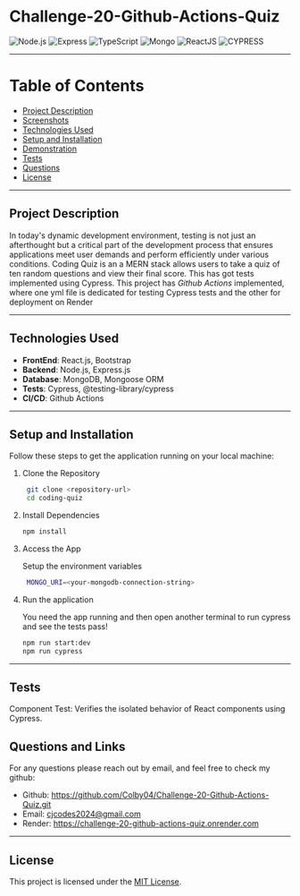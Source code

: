 # **Challenge-20-Github-Actions-Quiz**

![Node.js](https://img.shields.io/badge/Node.js-339933?style=for-the-badge&logo=nodedotjs&logoColor=white)
![Express](https://img.shields.io/badge/Express.js-000000?style=for-the-badge&logo=express&logoColor=white)
![TypeScript](https://img.shields.io/badge/TypeScript-007ACC?style=for-the-badge&logo=typescript&logoColor=white)
![Mongo](https://img.shields.io/badge/-MongoDB-13aa52?style=for-the-badge&logo=mongodb&logoColor=white)
![ReactJS](https://img.shields.io/badge/-ReactJs-61DAFB?logo=react&logoColor=white&style=for-the-badge)
![CYPRESS](https://img.shields.io/badge/Cypress-17202C?style=for-the-badge&logo=cypress&logoColor=white)

---

# Table of Contents

- [Project Description](#project-description)
- [Screenshots](#screenshots)
- [Technologies Used](#technologies-used)
- [Setup and Installation](#setup-and-installation)
- [Demonstration](#demonstration)
- [Tests](#Tests)
- [Questions](#questions)
- [License](#license)

---

## Project Description

In today's dynamic development environment, testing is not just an afterthought but a critical part of the development process that ensures applications meet user demands and perform efficiently under various conditions. Coding Quiz is an a MERN stack allows users to take a quiz of ten random questions and view their final score. This has got tests implemented using Cypress.
This project has *Github Actions* implemented, where one yml file is dedicated for testing Cypress tests and the other for deployment on Render

---

## Technologies Used

- **FrontEnd**: React.js, Bootstrap
- **Backend**: Node.js, Express.js
- **Database**: MongoDB, Mongoose ORM
- **Tests**: Cypress, @testing-library/cypress
- **CI/CD**: Github Actions

---

## Setup and Installation

Follow these steps to get the application running on your local machine:

1. Clone the Repository

   ```bash
    git clone <repository-url>
    cd coding-quiz
   ```

2. Install Dependencies

   ```bash
   npm install
   ```

3. Access the App

   Setup the environment variables

   ```bash
    MONGO_URI=<your-mongodb-connection-string>
   ```

4. Run the application

   You need the app running and then open another terminal to run cypress and see the tests pass!

   ```bash
   npm run start:dev
   npm run cypress
   ```

---

## Tests

Component Test: Verifies the isolated behavior of React components using Cypress.

## Questions and Links 

For any questions please reach out by email, and feel free to check my github:
- Github: https://github.com/Colby04/Challenge-20-Github-Actions-Quiz.git
- Email: cjcodes2024@gmail.com
- Render: https://challenge-20-github-actions-quiz.onrender.com

 
---

## License

This project is licensed under the [MIT License](https://opensource.org/licenses/MIT).